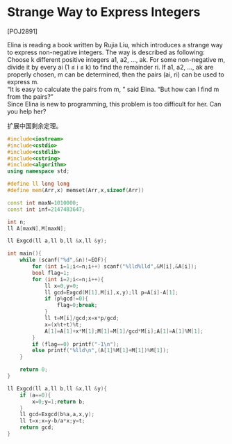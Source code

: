 # Strange Way to Express Integers
[POJ2891]

Elina is reading a book written by Rujia Liu, which introduces a strange way to express non-negative integers. The way is described as following:  
Choose k different positive integers a1, a2, …, ak. For some non-negative m, divide it by every ai (1 ≤ i ≤ k) to find the remainder ri. If a1, a2, …, ak are properly chosen, m can be determined, then the pairs (ai, ri) can be used to express m.  
“It is easy to calculate the pairs from m, ” said Elina. “But how can I find m from the pairs?”  
Since Elina is new to programming, this problem is too difficult for her. Can you help her?

扩展中国剩余定理。

```cpp
#include<iostream>
#include<cstdio>
#include<cstdlib>
#include<cstring>
#include<algorithm>
using namespace std;

#define ll long long
#define mem(Arr,x) memset(Arr,x,sizeof(Arr))

const int maxN=1010000;
const int inf=2147483647;

int n;
ll A[maxN],M[maxN];

ll Exgcd(ll a,ll b,ll &x,ll &y);

int main(){
	while (scanf("%d",&n)!=EOF){
		for (int i=1;i<=n;i++) scanf("%lld%lld",&M[i],&A[i]);
		bool flag=1;
		for (int i=2;i<=n;i++){
			ll x=0,y=0;
			ll gcd=Exgcd(M[1],M[i],x,y);ll p=A[i]-A[1];
			if (p%gcd!=0){
				flag=0;break;
			}
			ll t=M[i]/gcd;x=x*p/gcd;
			x=(x%t+t)%t;
			A[1]=A[1]+x*M[1];M[1]=M[1]/gcd*M[i];A[1]=A[1]%M[1];
		}
		if (flag==0) printf("-1\n");
		else printf("%lld\n",(A[1]%M[1]+M[1])%M[1]);
	}

	return 0;
}

ll Exgcd(ll a,ll b,ll &x,ll &y){
	if (a==0){
		x=0;y=1;return b;
	}
	ll gcd=Exgcd(b%a,a,x,y);
	ll t=x;x=y-b/a*x;y=t;
	return gcd;
}
```